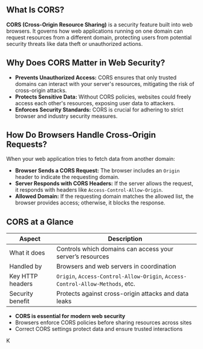 
## What Is CORS?

**CORS (Cross-Origin Resource Sharing)** is a security feature built into web browsers. It governs how web applications running on one domain can request resources from a different domain, protecting users from potential security threats like data theft or unauthorized actions.

## Why Does CORS Matter in Web Security?

- **Prevents Unauthorized Access:** CORS ensures that only trusted domains can interact with your server's resources, mitigating the risk of cross-origin attacks.
- **Protects Sensitive Data:** Without CORS policies, websites could freely access each other's resources, exposing user data to attackers.
- **Enforces Security Standards:** CORS is crucial for adhering to strict browser and industry security measures.

## How Do Browsers Handle Cross-Origin Requests?

When your web application tries to fetch data from another domain:

- **Browser Sends a CORS Request:** The browser includes an `Origin` header to indicate the requesting domain.
- **Server Responds with CORS Headers:** If the server allows the request, it responds with headers like `Access-Control-Allow-Origin`.
- **Allowed Domain:** If the requesting domain matches the allowed list, the browser provides access; otherwise, it blocks the response.

## CORS at a Glance

| Aspect              | Description                                                                 |
|---------------------|-----------------------------------------------------------------------------|
| What it does        | Controls which domains can access your server’s resources                   |
| Handled by          | Browsers and web servers in coordination                                    |
| Key HTTP headers    | `Origin`, `Access-Control-Allow-Origin`, `Access-Control-Allow-Methods`, etc.|
| Security benefit    | Protects against cross-origin attacks and data leaks                        |


- **CORS is essential for modern web security**
- Browsers enforce CORS policies before sharing resources across sites
- Correct CORS settings protect data and ensure trusted interactions

K